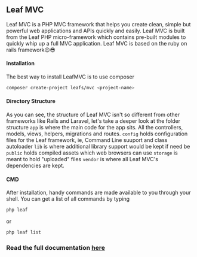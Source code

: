 ## Leaf MVC
Leaf MVC is a PHP MVC framework that helps you create clean, simple but powerful web applications and APIs quickly and easily. Leaf MVC is built from the Leaf PHP micro-framework which contains pre-built modules to quickly whip up a full MVC application.
Leaf MVC is based on the ruby on rails framework😉😎


#### Installation
The best way to install LeafMVC is to use composer
```bash
composer create-project leafs/mvc <project-name>
```


#### Directory Structure
<!-- ```bash
C:.
├───app
│   ├───controllers
│   ├───helpers
│   ├───migrations
│   ├───models
│   ├───routes
│   └───views
│       └───dist
├───config
│   └───command
│       └───stubs
├───lib
├───public
├───storage
└───vendor
``` -->
As you can see, the structure of Leaf MVC isn't so different from other frameworks like Rails and Laravel, let's take a deeper look at the folder structure
`app` is where the main code for the app sits. All the controllers, models, views, helpers, migrations and routes. 
`config` holds configuration files for the Leaf framework, ie, Command Line suuport and class autoloader
`lib` is where additional library support would be kept if need be
`public` holds compiled assets which web browsers can use
`storage` is meant to hold "uploaded" files
`vendor` is where all Leaf MVC's dependencies are kept.


#### CMD
After installation, handy commands are made available to you through your shell. You can get a list of all commands by typing 
```bash
php leaf
``` 
or
```bash
php leaf list
```


### Read the full documentation [here](https://leaf-docs.netlify.com)